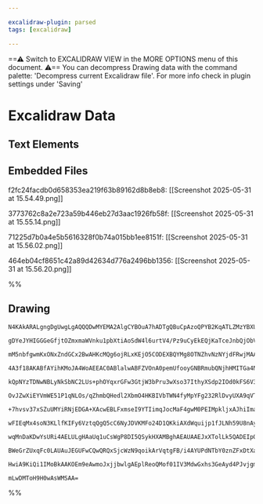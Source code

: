 ```yaml
---

excalidraw-plugin: parsed
tags: [excalidraw]

---
```

==⚠  Switch to EXCALIDRAW VIEW in the MORE OPTIONS menu of this document. ⚠== You can decompress Drawing data with the command palette: 'Decompress current Excalidraw file'. For more info check in plugin settings under 'Saving'


# Excalidraw Data

## Text Elements
## Embedded Files
f2fc24facdb0d658353ea219f63b89162d8b8eb8: [[Screenshot 2025-05-31 at 15.54.49.png]]

3773762c8a2e723a59b446eb27d3aac1926fb58f: [[Screenshot 2025-05-31 at 15.55.14.png]]

71225d7b0a4e5b5616328f0b74a015bb1ee8151f: [[Screenshot 2025-05-31 at 15.56.02.png]]

464eb04cf8651c42a89d42634d776a2496bb1356: [[Screenshot 2025-05-31 at 15.56.20.png]]

%%
## Drawing
```compressed-json
N4KAkARALgngDgUwgLgAQQQDwMYEMA2AlgCYBOuA7hADTgQBuCpAzoQPYB2KqATLZMzYBXUtiRoIACyhQ4zZAHoFAc0JRJQgEYA6bGwC2CgF7N6hbEcK4OCtptbErHALRY8RMpWdx8Q1TdIEfARcZgRmBShcZQUebQBGOJ4aOiCEfQQOKGZuAG1wMFAwYogSbggANTYABgArAEd8aoAVFOLIWERywn1opH4SzG5nAGYAdjiADhGATgAWMbGAVlnq

gDYeJYHIGGGeGfjtOZmxmaWVnku1pbXtiAoSdW4l6urtV4/Pz9uCyEkEQjKaTceJnbQjObVF7xU48eLxBZ3azKYLcap3ZhQUhsADWCAAwmx8GxSOUsdZmHBcIEsm0SppcNgccpsUIOMRCcTSRJyRxKdTMlA6ZAAGaEfD4ADKsFREkkjI0gWFEEx2LxAHVHpIQRisbiENKYLL0IIPMrWUCOOEcmh4nc2FTsGpdrbXndWeyrcwbagOEIJRiEAhiNxJ

mM5nbfgwmKxONxZndGCx2BwAHKcMQg6ojRLxKEjO5CODEXBQYMg8OTNZhvNzNYjdFRwjMAAiaTLIbQIoIYTuLOEcAAksQfbkALp3TTCdkAUWCGSyo4nUaIHBx3D9AZXbCZ5a7PYQdzFwWH5RFPBF2B4c272GImmqxGu0xWIThMxF9c0kwOG2Ik2/BBv2VZh3HEVB8naMBIyg+JfmXdpSnZLBylwaplRFcgMlPNBN3wXVSyEH0IEQdlCA4ZRlWwbE

4A3f18AKABfAYihKMoJA4WoAEEAC0ABlalwABFZVOnA0pemUfooyGNBRmubQNjhHMITGa4Ni2KMXVQZw4khNYxhGSYeEmRJNMQh5iCeNAXkbRD/kBYFbXDBIRmUyZJiWRZjMMpEKONOySlVfVORJMlyD5KkaSFSdGWZD0OSJMKeQi/loow8UpRlcT5WwRVpMQ4KNS1HUoyKg1svKU0yndYRLWtUrEIdRlnSzQLIASr0fTwwM91QOsZhMxMYxTEEf

kQpNYzTDNwNBLyNkSbNC2LUs+phOYqxrGFw3GtjW3bPru3wXso37IthyXSdp2IOd0kFS6V3I9dcPou5iV3TtUCOk7EOPBAcPQcZDLUnhsEmXAeAQCYRlwJYZk0OY6yAngxmIGHGVBHg1hFTQlkmEUQLAvJfmg7ZoPgu5yOIFCJFweIMKw/7Pp6sqoigIjylIxwKKomi6IlJiWKbT6IAABRbSV6kwAAJdhRPgcSej6ZVZJ0kYDO0U59MM4zTM2O5t

OvJZwXiEYVmWE51P1qNLOs/qZhmbQHedl2XbmO4HKBIVbTWN4fyMpYFg232RlDvyUXA9qVT1PFQu5dBeTSwVlQZJkzvZOPwopKLk6PTLDWNKQFREAqgpjhBNSs7VbV1NUKqNcTqpDWq/EkLrGpKZqnVgNqW89BqXq3Qqg0+rGNndqNJtGtAeCjqfOHTDhM1tDzQ5Rl4xmWksOwrYOazWasNkp/bgh3/djsPU7WSHEc8gQ+lrtuhdsjvt6nv5/Dtw

+7hvsv37xSZuUMYiRNjEDGA+XAcwEBLFxmseI9YTIimqJocMaF4gwM0PEIMpkljxAJhiImaBILtBgiQimTZkKqwgBDBmuBsLM1eqzQixEubkUoncaiDoP6CwKKxSA7F0A8BnAAcXiKLfEmx5ZdAkErKSKthjqziGcNYZwfxhjXosA23ANqHEWNWYB6sxhhjhHcW21dUC2Q9gCL2Y05hOxAZMaoYxqgwkDkZcOAVa4hSSvHaAqUc60limnBKmcUrZ

wFIEqMx4soN3KLlfKIFy6VztqQgQ5cC6NyJDVKMFo24D1QKkiAXdWquijp1fJLNh59U8nAyYw1kxxhsnwSeI0F4zW4L7RGg0YQzC3qtT660wxGPgZsBEx82yn0OgePs18LqvyjFONkN15z3XmYhVcz1fSMPWTuPEn1f55xPCLOsUCHxzGwCKKsuDsBzB4LgH8xBbn1jmGAtSENjhrE0Jgs2axCYEHAsQ4oqTybtHvvwyhqERi0PoR/Ai7MWGZG5u

wqMnDaKDwYsURi4AELULgHAaUq1uCsWgP8DI5QSykHXAMBghAEAUAAEJxXTolLk5QADEIpOVcrpBAbAIhoqDjLPoaUddQnoDZVgyVpdeX8sFIK9IjLgnXTFX48J6VqV8tIAKoVAAxfOlUJBNx5Zq7V6QRX6mSeY5pJQTVyqFeavEGSqpZObgUGVWq7XpAAEp1Tyd6Du7rTX6AAPKOhKQUt0brbVZHlfoHVnAoA6roeKbS5lIDRqgLG+NWRJSECMO

BWeGrZUxqFc0LAUAuJEGUFwCQwQRQxSjcWzN9qoikArVqtgFB/i4AYUPdNTbY0znZFxDtXaQgi2pNiKgRaPUlvSCOqdzQFblASjy0C2IJQAA1tHAO0OcCYP5qjBwmFjal66iT4AAJrDEmNoS4DtEjhjNrPaonlqVGDYAYIlk8CBCFmprOYRkNo8JtQOoVPqlntwkKu6lLISC5vzdwQtbq4PEGlAgNFFjYOkBIAAWTYNTIduBNDBH2dMlDOGWXJVQ

HwiA9KiQi1IMoBkAAKOEm9eAwmoJxjjbwlgAEplReoQMof01IV3MdwGxhs3GeAyd4PJvjgmQP9tnVAB1CBQ1QBTN1bZopGbCeQjhnmaBaOZGI6R7gWI/0cKIJh6zf8SgcDoeBBz9ohBQFXK50gf6VNFM0LUBA2BsiSmc3AfDhHnMkamRfaljJtOMGaJ+/A37EJiSqmkYLo0OFESgAYJd0itl9sgO9PZP9yO/WxMKzL2nGlfQqyUfAoQK1ZcS8l7h

mLwDMToH9H0wAsWMSAA=
```
%%